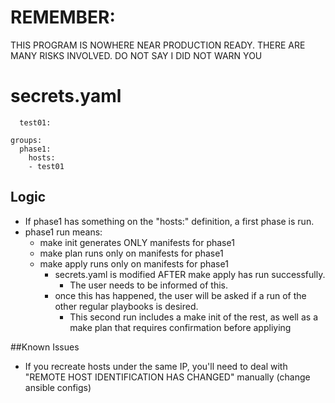 # REMEMBER:
THIS PROGRAM IS NOWHERE NEAR PRODUCTION READY. 
THERE ARE MANY RISKS INVOLVED.
DO NOT SAY I DID NOT WARN YOU

# secrets.yaml
```hosts:
  test01:

groups:
  phase1:
    hosts:
    - test01
```

## Logic
- If phase1 has something on the "hosts:" definition, a first phase is run.
- phase1 run means:
  - make init generates ONLY manifests for phase1
  - make plan runs only on manifests for phase1
  - make apply runs only on manifests for phase1
    - secrets.yaml is modified AFTER make apply has run successfully.
      - The user needs to be informed of this.
    - once this has happened, the user will be asked if a run of the other regular playbooks is desired.
      - This second run includes a make init of the rest, as well as a make plan that requires confirmation before appliying

##Known Issues
- If you recreate hosts under the same IP, you'll need to deal with "REMOTE HOST IDENTIFICATION HAS CHANGED" manually (change ansible configs)
